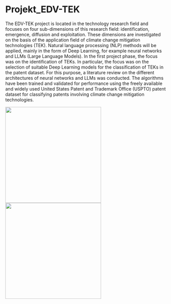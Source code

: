 # Projekt_EDV-TEK
The EDV-TEK project is located in the technology research field and focuses on four sub-dimensions of this research field: identification, emergence, diffusion and exploitation. These dimensions are investigated on the basis of the application field of climate change mitigation technologies (TEK). Natural language processing (NLP) methods will be applied, mainly in the form of Deep Learning, for example neural networks and LLMs (Large Language Models).
In the first project phase, the focus was on the identification of TEKs. In particular, the focus was on the selection of suitable Deep Learning models for the classification of TEKs in the patent dataset. For this purpose, a literature review on the different architectures of neural networks and LLMs was conducted. The algorithms have been trained and validated for performance using the freely available and widely used United States Patent and Trademark Office (USPTO) patent dataset for classifying patents involving climate change mitigation technologies.

<div>
  <img src="https://github.com/juergenct/Projekt_EDV-TEK/assets/122016233/9b502ff6-7caf-4388-af7b-c47ed458c942" width="300px" style="display: inline; margin-right: 10px;">
  <img src="https://github.com/juergenct/Projekt_EDV-TEK/assets/122016233/e997a597-e504-48f8-9457-616fa4e5f12f" width="300px" style="display: inline;">
</div>
